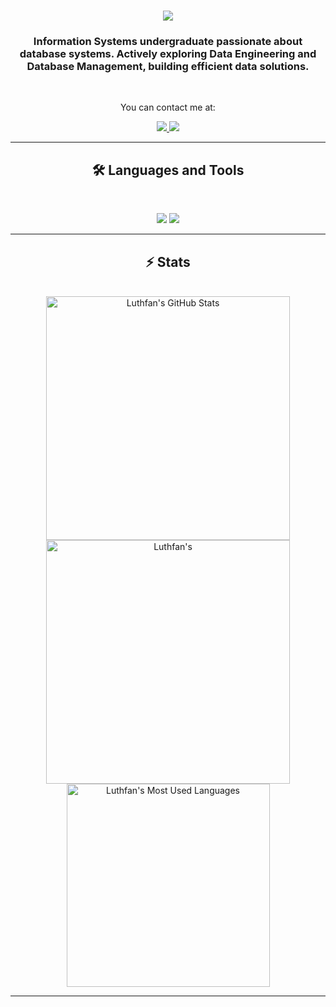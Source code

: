 <div align="center">

<h1 align="center">
    <img src="https://readme-typing-svg.herokuapp.com/?font=Inter&size=48&center=true&vCenter=true&width=500&height=70&color=4493F8&duration=4000&lines=Hi!+👋+I'm+Luthfan;" />
</h1>

### Information Systems undergraduate passionate about database systems. Actively exploring Data Engineering and Database Management, building efficient data solutions.

<br>

You can contact me at:
<div align="center">
  <a href="luthfan@gmail.com">
    <img src="https://img.shields.io/badge/Gmail-333333?style=for-the-badge&logo=gmail&logoColor=red" />
  </a>
  <a href="https://linkedin.com/in/luthfan-aryananda" target="_blank">
    <img src="https://img.shields.io/badge/LinkedIn-0077B5?style=for-the-badge&logo=linkedin&logoColor=white" target="_blank" />
  </a>
</div>

<hr>

## 🛠️ Languages and Tools

<br>

<p align="center">
  <img src="https://skillicons.dev/icons?i=java,mysql,sqlite,java,git,github,githubactions,linux,ubuntu" />
  <img src="https://skillicons.dev/icons?i=aws,docker,vscode,figma,jest" />
</p>

<hr>

## ⚡️ Stats

<br>

<div align=center>
  <img width=390 src="https://github-readme-stats.vercel.app/api?username=luthfan-ap&theme=algolia&count_private=true&show_icons=true&rank_icon=github&locale=en" alt="Luthfan's GitHub Stats" />
  <img width=390 src="https://github-readme-streak-stats.herokuapp.com/?user=luthfan-ap&theme=algolia&count_private=true&border_radius=10&locale=en" alt="Luthfan's" />
  <img width=325 src="https://github-readme-stats.vercel.app/api/top-langs?username=luthfan-ap&theme=algolia&layout=donut&hide=css&langs_count=8&border_radius=10&show_icons=true&locale=en" alt="Luthfan's Most Used Languages" />
</div>

<hr>

